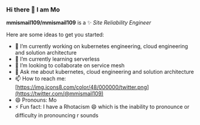 ### Hi there 👋 I am Mo 

**mmismail109/mmismail109** is a ✨ _Site Reliability Engineer_

Here are some ideas to get you started:

- 🔭 I’m currently working on kubernetes engineering, cloud engineering and solution architecture
- 🌱 I’m currently learning serverless
- 👯 I’m looking to collaborate on service mesh
- 💬 Ask me about kubernetes, cloud engineering and solution architecture
- 📫 How to reach me: [https://img.icons8.com/color/48/000000/twitter.png](https://twitter.com/@mmismail109)
- 😄 Pronouns: Mo
- ⚡ Fun fact: I have a Rhotacism 😄 which is the inability to pronounce or difficulty in pronouncing r sounds

